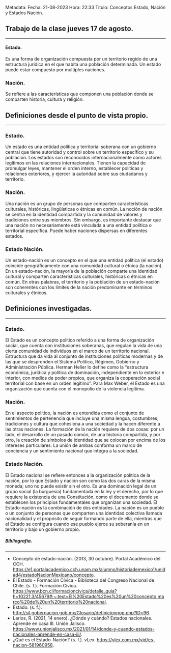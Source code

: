Metadata:
Fecha: 21-08-2023
Hora: 22:33
Título: Conceptos Estado, Nación y Estados Nación.

## Trabajo de la clase jueves 17 de agosto.
---
#### Estado.
Es una forma de organización compuesta por un territorio regido de una estructura jurídica en el que habita una población determinada.
Un estado puede estar compuesto por multiples naciones.

### Nación.
Se refiere a las características que componen una población donde se comparten historia, cultura y religión.


## Definiciones desde el punto de vista propio.
---
### Estado.
Un estado es una entidad política y territorial soberana con un gobierno central que tiene autoridad y control sobre un territorio específico y su población. Los estados son reconocidos internacionalmente como actores legítimos en las relaciones internacionales. Tienen la capacidad de promulgar leyes, mantener el orden interno, establecer políticas y relaciones exteriores, y ejercer la autoridad sobre sus ciudadanos y territorio.

### Nación.
Una nación es un grupo de personas que comparten características culturales, históricas, lingüísticas o étnicas en común. La noción de nación se centra en la identidad compartida y la comunidad de valores y tradiciones entre sus miembros. Sin embargo, es importante destacar que una nación no necesariamente está vinculada a una entidad política o territorial específica. Puede haber naciones dispersas en diferentes estados.

### Estado Nación.
Un estado-nación es un concepto en el que una entidad política (el estado) coincide geográficamente con una comunidad cultural o étnica (la nación). En un estado-nación, la mayoría de la población comparte una identidad cultural y comparten características culturales, históricas o étnicas en común. En otras palabras, el territorio y la población de un estado-nación son coherentes con los límites de la nación predominante en términos culturales y étnicos.


## Definiciones investigadas.
---
### Estado.
El Estado es un concepto político referido a una forma de organización social, que cuenta con instituciones soberanas, que regulan la vida de una cierta comunidad de individuos en el marco de un territorio nacional.
Estructura que da vida al conjunto de instituciones políticas modernas y de las que se desprenden el Sistema Político, Régimen, Gobierno y Administración Pública. Herman Heller lo define como la “estructura económica, jurídica y política de dominación, independiente en lo exterior e interior, con medios de poder propios, que organiza la cooperación social territorial con base en un orden legítimo”. Para Max Weber, el Estado es una organización que cuenta con el monopolio de la violencia legítima.

### Nación.
En el aspecto político, la nación es entendida como el conjunto de sentimientos de pertenencia que incluye una misma lengua, costumbres, tradiciones y cultura que cohesiona a una sociedad y la hacen diferente a las otras naciones. La formación de la nación requiere de dos cosas: por un lado, el desarrollo de un pasado común, de una historia compartida, y por otro, la creación de símbolos de identidad que se colocan por encima de los intereses particulares. La unión de ambas conforma un marco de conciencia y un sentimiento nacional que integra a la sociedad.

### Estado Nación.
El Estado nacional se refiere entonces a la organización política de la nación, por lo que Estado y nación son como las dos caras de la misma moneda; uno no puede existir sin el otro.
Es una dominación legal de un grupo social (la burguesía) fundamentada en la ley y el derecho, por lo que requiere la existencia de una Constitución, como el documento donde se establecen los principios fundamentales que organizan una sociedad.
El Estado-nación es la combinación de dos entidades. La nación es un pueblo o un conjunto de personas que comparten una identidad colectiva llamada nacionalidad y el propósito de seguir formando parte de ella, mientras que el Estado se configura cuando ese pueblo ejerce su soberanía en un territorio y bajo un gobierno propio.


##### Bibliografía.
---
- Concepto de estado-nación. (2013, 30 octubre). Portal Académico del CCH. https://e1.portalacademico.cch.unam.mx/alumno/historiademexico1/unidad4/estadoNacionMexicano/concepto.
- El Estado - Formación Cívica - Biblioteca del Congreso Nacional de Chile. (s. f.). Formación Cívica. https://www.bcn.cl/formacioncivica/detalle_guia?h=10221.3/45679#:~:text=El%20Estado%20es%20un%20concepto,marco%20de%20un%20territorio%20nacional.
- Estado. (s. f.). http://sil.gobernacion.gob.mx/Glosario/definicionpop.php?ID=96.
- Larios, R. (2021, 14 enero). ¿Dónde y cuándo? Estados nacionales. Aprende en casa III. Unión Jalisco. https://www.unionjalisco.mx/2021/01/14/donde-y-cuando-estados-nacionales-aprende-en-casa-iii/.
- ¿Qué es el Estado-Nación? (s. f.). vLex. https://vlex.com.mx/vid/es-nacion-581960958.